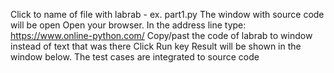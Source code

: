Click to name of file with labrab - ex. part1.py
The window with source code will be open
Open your browser. In the address line type: https://www.online-python.com/
Copy/past the code of labrab to window instead of text that was there
Click Run key
Result will be shown in the window below.
The test cases are integrated to source code

